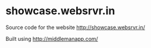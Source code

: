 showcase.websrvr.in
===================

Source code for the website http://showcase.websrvr.in/

Built using http://middlemanapp.com/
